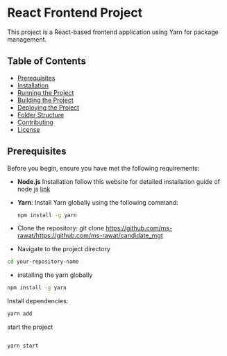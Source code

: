 # React Frontend Project

This project is a React-based frontend application using Yarn for package management.

## Table of Contents

- [Prerequisites](#prerequisites)
- [Installation](#installation)
- [Running the Project](#running-the-project)
- [Building the Project](#building-the-project)
- [Deploying the Project](#deploying-the-project)
- [Folder Structure](#folder-structure)
- [Contributing](#contributing)
- [License](#license)

## Prerequisites

Before you begin, ensure you have met the following requirements:

- **Node.js** Installation
follow this website for detailed installation guide of node js
[link](https://phoenixnap.com/kb/install-node-js-npm-on-windows)
- **Yarn**: Install Yarn globally using the following command:
  ```sh
  npm install -g yarn
- Clone the repository:
git clone https://github.com/ms-rawat/https://github.com/ms-rawat/candidate_mgt


- Navigate to the project directory
```sh
cd your-repository-name
```

- installing the yarn globally
```sh
npm install -g yarn
```


Install dependencies:

```sh
yarn add
```

start the project 

```sh

yarn start
```

